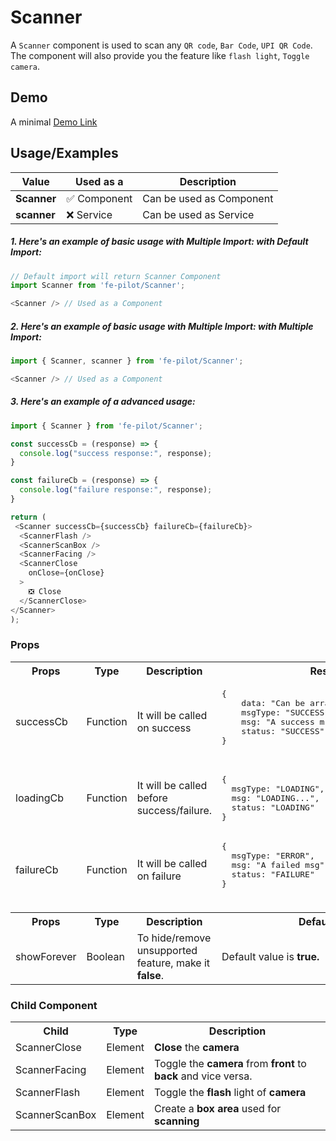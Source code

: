 # Scanner

A ```Scanner``` component is used to scan any ```QR code```, ```Bar Code```, ```UPI QR Code```. The component will also provide you the feature like ```flash light```, ```Toggle camera```.


## Demo

A minimal [Demo Link](https://6jpxdq.csb.app/?component=Scanner)


## Usage/Examples

| Value |  Used as a  | Description|
|--------- | -------- |-----------------|
| <b>Scanner</b> | :white_check_mark: Component | Can be used as Component |
| <b>scanner<b> | :x: Service | Can be used as Service |

##### 1. Here's an example of basic usage with Multiple Import: with Default Import:
```javascript
// Default import will return Scanner Component
import Scanner from 'fe-pilot/Scanner';

<Scanner /> // Used as a Component

```

##### 2. Here's an example of basic usage with Multiple Import: with Multiple Import:
```javascript
import { Scanner, scanner } from 'fe-pilot/Scanner';

<Scanner /> // Used as a Component

```

##### 3. Here's an example of a advanced usage:

```javascript
import { Scanner } from 'fe-pilot/Scanner';

const successCb = (response) => {
  console.log("success response:", response);
}

const failureCb = (response) => {
  console.log("failure response:", response);
}

return (
 <Scanner successCb={successCb} failureCb={failureCb}>
  <ScannerFlash />
  <ScannerScanBox />
  <ScannerFacing />
  <ScannerClose
    onClose={onClose}
  >
    ❎ Close
  </ScannerClose>
</Scanner>
);

```

### Props

<table>
  <tr>
    <th>
      Props
    </th>
    <th>
      Type
    </th>
    <th>
      Description
    </th>
    <th>
      Response
    </th>
  </tr>
  <tr>
    <td>
        successCb
    </td>
    <td>Function</td>
    <td> It will be called on success</td>
    <td>
      <pre>
{
    data: "Can be array/object/string/number",
    msgType: "SUCCESSFUL",
    msg: "A success msg",
    status: "SUCCESS"
}
      </pre>
    </td>
  </tr>
  <tr>
    <td>
        loadingCb
    </td>
    <td>Function</td>
    <td>
      It will be called before success/failure.
    </td>
    <td>
      <pre>
{
  msgType: "LOADING",
  msg: "LOADING...",
  status: "LOADING"
}
</pre>
    </td>
  </tr>
  <tr>
    <td>
        failureCb
    </td>
    <td>Function</td>
    <td>
      It will be called on failure
    </td>
    <td>
       <pre>
{
  msgType: "ERROR",
  msg: "A failed msg",
  status: "FAILURE"
}
       </pre>
    </td>
  </tr>
  <tr>
    <td></td>
    <td></td>
    <td></td>
    <td></td>
  </tr>
   <th>
    Props
  </th>
  <th>
    Type
  </th>
  <th>
    Description
  </th>
  <th>
    Default Values
  </th>
   <tr>
    <td>
      showForever
    </td>
     <td>Boolean</td>
    <td>To hide/remove unsupported feature, make it <b>false</b>.</td>
    <td>Default value is <b>true.</b></td>
  </tr>
</table>

### Child Component
<table>
  <th>
    Child
  </th>
  <th>
    Type
  </th>
  <th>
    Description
  </th>
  <tr>
    <td>ScannerClose</td>
    <td>Element</td>
    <td><b>Close</b> the <b>camera</b></td>
  </tr>
  <tr>
    <td>ScannerFacing</td>
    <td>Element</td>
    <td>Toggle the <b>camera</b> from <b>front</b> to <b>back</b> and vice versa.</td>
  </tr>
  <tr>
    <td>ScannerFlash</td>
    <td>Element</td>
    <td>Toggle the <b>flash</b> light of <b>camera</b></td>
  </tr>
   <tr>
    <td>ScannerScanBox</td>
    <td>Element</td>
    <td>Create a <b>box area</b> used for <b>scanning</b></td>
  </tr>
</table>


